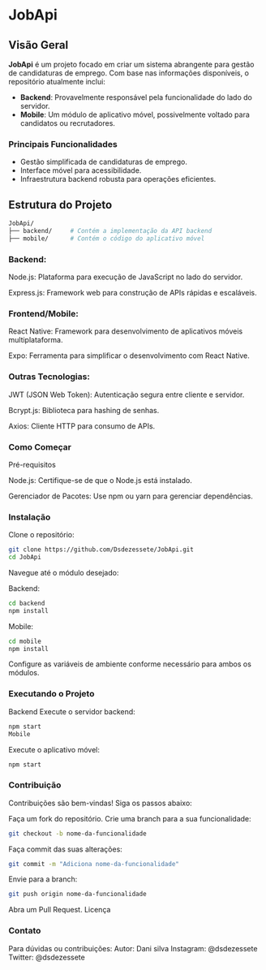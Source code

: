 # JobApi

## Visão Geral

**JobApi** é um projeto focado em criar um sistema abrangente para gestão de candidaturas de emprego. Com base nas informações disponíveis, o repositório atualmente inclui:

- **Backend**: Provavelmente responsável pela funcionalidade do lado do servidor.
- **Mobile**: Um módulo de aplicativo móvel, possivelmente voltado para candidatos ou recrutadores.

### Principais Funcionalidades
- Gestão simplificada de candidaturas de emprego.
- Interface móvel para acessibilidade.
- Infraestrutura backend robusta para operações eficientes.

## Estrutura do Projeto

```bash
JobApi/
├── backend/     # Contém a implementação da API backend
├── mobile/      # Contém o código do aplicativo móvel
```


### Backend:

Node.js: Plataforma para execução de JavaScript no lado do servidor.

Express.js: Framework web para construção de APIs rápidas e escaláveis.

### Frontend/Mobile:

React Native: Framework para desenvolvimento de aplicativos móveis multiplataforma.

Expo: Ferramenta para simplificar o desenvolvimento com React Native.

### Outras Tecnologias:

JWT (JSON Web Token): Autenticação segura entre cliente e servidor.

Bcrypt.js: Biblioteca para hashing de senhas.

Axios: Cliente HTTP para consumo de APIs.

### Como Começar
Pré-requisitos

Node.js: Certifique-se de que o Node.js está instalado.

Gerenciador de Pacotes: Use npm ou yarn para gerenciar dependências.
### Instalação
Clone o repositório:

```bash
git clone https://github.com/Dsdezessete/JobApi.git
cd JobApi
```
Navegue até o módulo desejado:

Backend:
```bash
cd backend
npm install
```
Mobile:
```bash
cd mobile
npm install
```
Configure as variáveis de ambiente conforme necessário para ambos os módulos.

### Executando o Projeto
Backend
Execute o servidor backend:

```bash
npm start
Mobile
```
Execute o aplicativo móvel:

```bash
npm start
```
### Contribuição
Contribuições são bem-vindas! Siga os passos abaixo:

Faça um fork do repositório.
Crie uma branch para a sua funcionalidade:
```bash
git checkout -b nome-da-funcionalidade
```
Faça commit das suas alterações:
```bash
git commit -m "Adiciona nome-da-funcionalidade"
```
Envie para a branch:
```bash
git push origin nome-da-funcionalidade
```
Abra um Pull Request.
Licença


### Contato
Para dúvidas ou contribuições:
Autor: Dani silva
Instagram: @dsdezessete
Twitter: @dsdezessete
